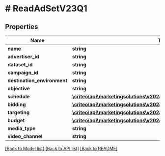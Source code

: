 # # ReadAdSetV23Q1

## Properties

Name | Type | Description | Notes
------------ | ------------- | ------------- | -------------
**name** | **string** |  | [optional]
**advertiser_id** | **string** |  | [optional]
**dataset_id** | **string** |  | [optional]
**campaign_id** | **string** |  | [optional]
**destination_environment** | **string** |  | [optional]
**objective** | **string** |  | [optional]
**schedule** | [**\criteo\api\marketingsolutions\v2024_01\Model\ReadAdSetScheduleV23Q1**](ReadAdSetScheduleV23Q1.md) |  | [optional]
**bidding** | [**\criteo\api\marketingsolutions\v2024_01\Model\ReadAdSetBiddingV23Q1**](ReadAdSetBiddingV23Q1.md) |  | [optional]
**targeting** | [**\criteo\api\marketingsolutions\v2024_01\Model\AdSetTargetingV23Q1**](AdSetTargetingV23Q1.md) |  | [optional]
**budget** | [**\criteo\api\marketingsolutions\v2024_01\Model\ReadAdSetBudgetV23Q1**](ReadAdSetBudgetV23Q1.md) |  | [optional]
**media_type** | **string** |  | [optional]
**video_channel** | **string** |  | [optional]

[[Back to Model list]](../../README.md#models) [[Back to API list]](../../README.md#endpoints) [[Back to README]](../../README.md)
